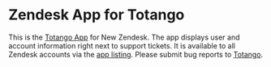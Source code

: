 Zendesk App for Totango
===============

This is the [Totango App](http://www.zendesk.com/apps/totango) for New Zendesk. The app displays user and account information right next to support tickets. It is available to all Zendesk accounts via the [app listing](http://www.zendesk.com/apps/totango). Please submit bug reports to [Totango](http://support.totango.com/).
